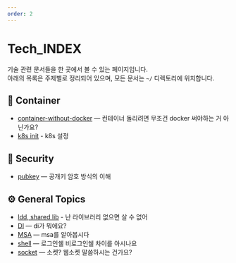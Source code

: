 ```yaml
---
order: 2
---
```


# Tech_INDEX

기술 관련 문서들을 한 곳에서 볼 수 있는 페이지입니다.  
아래의 목록은 주제별로 정리되어 있으며, 모든 문서는 `~/` 디렉토리에 위치합니다.

## 🧱 Container

- [container-without-docker](~/container/container-without-docker.md) — 컨테이너 돌리려면 무조건 docker 써야하는 거 아닌가요?
- [k8s init](~/container/init-install.md) - k8s 설정

## 🔐 Security

- [pubkey](~/security/public-key-crypto.md) — 공개키 암호 방식의 이해

## ⚙️ General Topics

- [ldd, shared lib](~/linux_ldd.md) - 난 라이브러리 없으면 살 수 없어 
- [DI](~/di.md) — di가 뭐에요?
- [MSA](~/msa.md) — msa를 알아봅시다
- [shell](~/shell.md) — 로그인쉘 비로그인쉘 차이를 아시나요
- [socket](~/socket.md) — 소켓? 웹소켓 말씀하시는 건가요?
